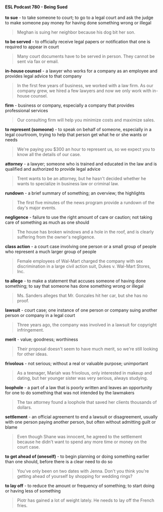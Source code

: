 #### ESL Podcast 780 - Being Sued

**to sue** - to take someone to court; to go to a legal court and ask the judge to
make someone pay money for having done something wrong or illegal

> Meghan is suing her neighbor because his dog bit her son.

**to be served** - to officially receive legal papers or notification that one is required
to appear in court

> Many court documents have to be served in person. They cannot be sent via
fax or email.

**in-house counsel** - a lawyer who works for a company as an employee and
provides legal advice to that company

> In the first few years of business, we worked with a law firm. As our company
grew, we hired a few lawyers and now we only work with in-house counsel.

**firm** - business or company, especially a company that provides professional
services

> Our consulting firm will help you minimize costs and maximize sales.

**to represent (someone)** - to speak on behalf of someone, especially in a legal
courtroom, trying to help that person get what he or she wants or needs

> We're paying you $300 an hour to represent us, so we expect you to know all
the details of our case.

**attorney** - a lawyer; someone who is trained and educated in the law and is
qualified and authorized to provide legal advice

> Trent wants to be an attorney, but he hasn't decided whether he wants to
specialize in business law or criminal law.

**rundown** - a brief summary of something; an overview; the highlights

> The first five minutes of the news program provide a rundown of the day's major
events.

**negligence** - failure to use the right amount of care or caution; not taking care of
something as much as one should

> The house has broken windows and a hole in the roof, and is clearly suffering
from the owner's negligence.

**class action** - a court case involving one person or a small group of people who
represent a much larger group of people

> Female employees of Wal-Mart charged the company with sex discrimination in
a large civil action suit, Dukes v. Wal-Mart Stores, Inc.

**to allege** - to make a statement that accuses someone of having done
something; to say that someone has done something wrong or illegal

> Ms. Sanders alleges that Mr. Gonzales hit her car, but she has no proof.

**lawsuit** - court case; one instance of one person or company suing another
person or company in a legal court

> Three years ago, the company was involved in a lawsuit for copyright
infringement.

**merit** - value; goodness; worthiness

> Their proposal doesn't seem to have much merit, so we're still looking for other
ideas.

**frivolous** - not serious; without a real or valuable purpose; unimportant

> As a teenager, Mariah was frivolous, only interested in makeup and dating, but
her younger sister was very serious, always studying.

**loophole** - a part of a law that is poorly written and leaves an opportunity for one
to do something that was not intended by the lawmakers

> The tax attorney found a loophole that saved her clients thousands of dollars.

**settlement** - an official agreement to end a lawsuit or disagreement, usually with
one person paying another person, but often without admitting guilt or blame

> Even though Shane was innocent, he agreed to the settlement because he
didn't want to spend any more time or money on the court case.

**to get ahead of (oneself)** - to begin planning or doing something earlier than
one should, before there is a clear need to do so

> You've only been on two dates with Jenna. Don't you think you're getting
ahead of yourself by shopping for wedding rings?

**to lay off** - to reduce the amount or frequency of something; to start doing or
having less of something

> Piotr has gained a lot of weight lately. He needs to lay off the French fries.

